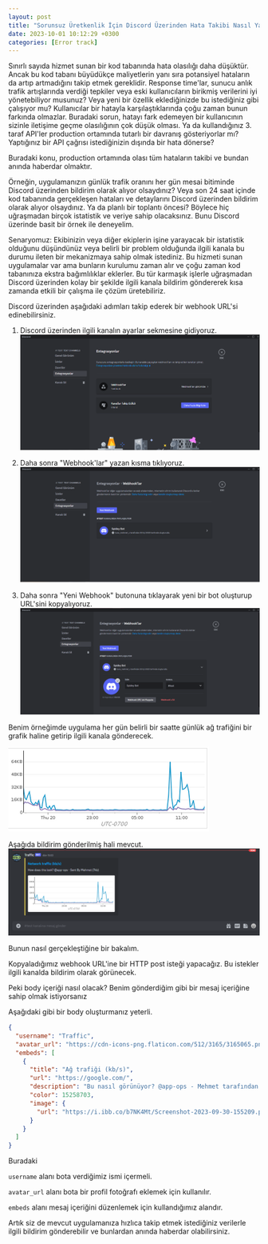 ```yaml
---
layout: post
title: "Sorunsuz Üretkenlik İçin Discord Üzerinden Hata Takibi Nasıl Yapılır?"
date: 2023-10-01 10:12:29 +0300
categories: [Error track]
---
```


Sınırlı sayıda hizmet sunan bir kod tabanında hata olasılığı daha düşüktür. Ancak bu kod tabanı büyüdükçe maliyetlerin yanı sıra potansiyel hataların da artıp artmadığını
takip etmek gereklidir. Response time'lar, sunucu anlık trafik artışlarında verdiği tepkiler veya eski kullanıcıların birikmiş verilerini iyi yönetebiliyor musunuz? Veya yeni bir özellik eklediğinizde
bu istediğiniz gibi çalışıyor mu? Kullanıcılar bir hatayla karşılaştıklarında çoğu zaman bunun farkında olmazlar. Buradaki sorun, hatayı fark edemeyen bir kullanıcının sizinle iletişime
geçme olasılığının çok düşük olması. Ya da kullandığınız 3. taraf API'ler production ortamında tutarlı bir davranış gösteriyorlar mı? Yaptığınız bir API çağrısı istediğinizin dışında bir hata dönerse?

Buradaki konu, production ortamında olası tüm hataların takibi ve bundan anında haberdar olmaktır.

Örneğin, uygulamanızın günlük trafik oranını her gün mesai bitiminde Discord üzerinden bildirim olarak alıyor olsaydınız? Veya son 24 saat içinde kod tabanında gerçekleşen hataları ve detaylarını
Discord üzerinden bildirim olarak alıyor olsaydınız. Ya da planlı bir toplantı öncesi? Böylece hiç uğraşmadan birçok istatistik ve veriye sahip olacaksınız. Bunu Discord üzerinde basit bir örnek ile deneyelim.

Senaryomuz: Ekibinizin veya diğer ekiplerin işine yarayacak bir istatistik olduğunu düşündünüz veya belirli bir problem olduğunda ilgili kanala bu durumu ileten bir mekanizmaya sahip olmak istediniz.
Bu hizmeti sunan uygulamalar var ama bunların kurulumu zaman alır ve çoğu zaman kod tabanınıza ekstra bağımlılıklar eklerler. Bu tür karmaşık işlerle uğraşmadan Discord üzerinden kolay bir şekilde ilgili
kanala bildirim göndererek kısa zamanda etkili bir çalışma ile çözüm üretebiliriz.

Discord üzerinden aşağıdaki adımları takip ederek bir webhook URL'si edinebilirsiniz.

1. Discord üzerinden ilgili kanalın ayarlar sekmesine gidiyoruz.
   ![discord integrations](/assets/images/discord-integrations-page.png)

2. Daha sonra "Webhook'lar" yazan kısma tıklıyoruz.
   ![discord new webhook](/assets/images/discord-new-webhook.png)

3. Daha sonra "Yeni Webhook" butonuna tıklayarak yeni bir bot oluşturup URL'sini kopyalıyoruz.
   ![discord webhook url](/assets/images/discord-webhook-url.png)

Benim örneğimde uygulama her gün belirli bir saatte günlük ağ trafiğini bir grafik haline getirip ilgili kanala gönderecek.

![network traffic](/assets/images/network-traffic-155209.png)

Aşağıda bildirim gönderilmiş hali mevcut.
![discord error trace](/assets/images/discord-error-trace-103644.png)

Bunun nasıl gerçekleştiğine bir bakalım.

Kopyaladığımız webhook URL'ine bir HTTP post isteği yapacağız. Bu istekler ilgili kanalda bildirim olarak görünecek.

Peki body içeriği nasıl olacak? Benim gönderdiğim gibi bir mesaj içeriğine sahip olmak istiyorsanız

Aşağıdaki gibi bir body oluşturmanız yeterli.

```json
{
  "username": "Traffic",
  "avatar_url": "https://cdn-icons-png.flaticon.com/512/3165/3165065.png",
  "embeds": [
    {
      "title": "Ağ trafiği (kb/s)",
      "url": "https://google.com/",
      "description": "Bu nasıl görünüyor? @app-ops - Mehmet tarafından gönderildi (7kb)",
      "color": 15258703,
      "image": {
        "url": "https://i.ibb.co/b7NK4Mt/Screenshot-2023-09-30-155209.png"
      }
    }
  ]
}
```

Buradaki

`username` alanı bota verdiğimiz ismi içermeli.

`avatar_url` alanı bota bir profil fotoğrafı eklemek için kullanılır.

`embeds` alanı mesaj içeriğini düzenlemek için kullandığımız alandır.

Artık siz de mevcut uygulamanıza hızlıca takip etmek istediğiniz verilerle ilgili bildirim gönderebilir ve bunlardan anında haberdar olabilirsiniz.

